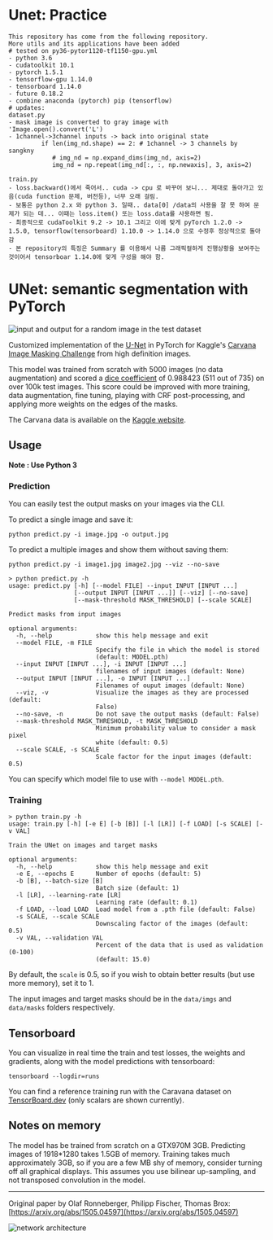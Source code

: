 # Unet: Practice
```angular2html
This repository has come from the following repository.
More utils and its applications have been added
# tested on py36-pytor1120-tf1150-gpu.yml
- python 3.6
- cudatoolkit 10.1
- pytorch 1.5.1
- tensorflow-gpu 1.14.0
- tensorboard 1.14.0
- future 0.18.2
- combine anaconda (pytorch) pip (tensorflow)
# updates:
dataset.py
- mask image is converted to gray image with 'Image.open().convert('L') 
- 1channel->3channel inputs -> back into original state 
         if len(img_nd.shape) == 2: # 1channel -> 3 channels by sangkny
            # img_nd = np.expand_dims(img_nd, axis=2)
            img_nd = np.repeat(img_nd[:, :, np.newaxis], 3, axis=2)

train.py 
- loss.backward()에서 죽어서.. cuda -> cpu 로 바꾸어 보니... 제대로 돌아가고 있음(cuda function 문제, 버전등), 너무 오래 걸림.
- 보통은 python 2.x 와 python 3. 일때.. data[0] /data의 사용을 잘 못 하여 문제가 되는 데... 이때는 loss.item() 또는 loss.data를 사용하면 됨.
- 최종적으로 cudaToolkit 9.2 -> 10.1 그리고 이에 맞게 pyTorch 1.2.0 -> 1.5.0, tensorflow(tensorboard) 1.10.0 -> 1.14.0 으로 수정후 정상적으로 돌아감
- 본 repository의 특징은 Summary 를 이용해서 나름 그래픽컬하게 진행상황을 보여주는 것이어서 tensorboar 1.14.0에 맞게 구성을 해야 함.

```
# UNet: semantic segmentation with PyTorch

![input and output for a random image in the test dataset](https://framapic.org/OcE8HlU6me61/KNTt8GFQzxDR.png)


Customized implementation of the [U-Net](https://arxiv.org/abs/1505.04597) in PyTorch for Kaggle's [Carvana Image Masking Challenge](https://www.kaggle.com/c/carvana-image-masking-challenge) from high definition images.

This model was trained from scratch with 5000 images (no data augmentation) and scored a [dice coefficient](https://en.wikipedia.org/wiki/S%C3%B8rensen%E2%80%93Dice_coefficient) of 0.988423 (511 out of 735) on over 100k test images. This score could be improved with more training, data augmentation, fine tuning, playing with CRF post-processing, and applying more weights on the edges of the masks.

The Carvana data is available on the [Kaggle website](https://www.kaggle.com/c/carvana-image-masking-challenge/data).

## Usage
**Note : Use Python 3**
### Prediction

You can easily test the output masks on your images via the CLI.

To predict a single image and save it:

`python predict.py -i image.jpg -o output.jpg`

To predict a multiple images and show them without saving them:

`python predict.py -i image1.jpg image2.jpg --viz --no-save`

```shell script
> python predict.py -h
usage: predict.py [-h] [--model FILE] --input INPUT [INPUT ...]
                  [--output INPUT [INPUT ...]] [--viz] [--no-save]
                  [--mask-threshold MASK_THRESHOLD] [--scale SCALE]

Predict masks from input images

optional arguments:
  -h, --help            show this help message and exit
  --model FILE, -m FILE
                        Specify the file in which the model is stored
                        (default: MODEL.pth)
  --input INPUT [INPUT ...], -i INPUT [INPUT ...]
                        filenames of input images (default: None)
  --output INPUT [INPUT ...], -o INPUT [INPUT ...]
                        Filenames of ouput images (default: None)
  --viz, -v             Visualize the images as they are processed (default:
                        False)
  --no-save, -n         Do not save the output masks (default: False)
  --mask-threshold MASK_THRESHOLD, -t MASK_THRESHOLD
                        Minimum probability value to consider a mask pixel
                        white (default: 0.5)
  --scale SCALE, -s SCALE
                        Scale factor for the input images (default: 0.5)
```
You can specify which model file to use with `--model MODEL.pth`.

### Training

```shell script
> python train.py -h
usage: train.py [-h] [-e E] [-b [B]] [-l [LR]] [-f LOAD] [-s SCALE] [-v VAL]

Train the UNet on images and target masks

optional arguments:
  -h, --help            show this help message and exit
  -e E, --epochs E      Number of epochs (default: 5)
  -b [B], --batch-size [B]
                        Batch size (default: 1)
  -l [LR], --learning-rate [LR]
                        Learning rate (default: 0.1)
  -f LOAD, --load LOAD  Load model from a .pth file (default: False)
  -s SCALE, --scale SCALE
                        Downscaling factor of the images (default: 0.5)
  -v VAL, --validation VAL
                        Percent of the data that is used as validation (0-100)
                        (default: 15.0)

```
By default, the `scale` is 0.5, so if you wish to obtain better results (but use more memory), set it to 1.

The input images and target masks should be in the `data/imgs` and `data/masks` folders respectively.

## Tensorboard
You can visualize in real time the train and test losses, the weights and gradients, along with the model predictions with tensorboard:

`tensorboard --logdir=runs`

You can find a reference training run with the Caravana dataset on [TensorBoard.dev](https://tensorboard.dev/experiment/1m1Ql50MSJixCbG1m9EcDQ/#scalars&_smoothingWeight=0.6) (only scalars are shown currently).

## Notes on memory

The model has be trained from scratch on a GTX970M 3GB.
Predicting images of 1918*1280 takes 1.5GB of memory.
Training takes much approximately 3GB, so if you are a few MB shy of memory, consider turning off all graphical displays.
This assumes you use bilinear up-sampling, and not transposed convolution in the model.

---

Original paper by Olaf Ronneberger, Philipp Fischer, Thomas Brox: [https://arxiv.org/abs/1505.04597](https://arxiv.org/abs/1505.04597)

![network architecture](https://i.imgur.com/jeDVpqF.png)
